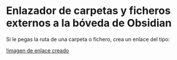# Enlazador de carpetas y ficheros externos a la bóveda de Obsidian


Si le pegas la ruta de una carpeta o fichero, crea un enlace del tipo:

[!imagen de enlace creado](imagenEnlace.png)





